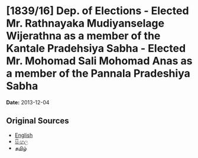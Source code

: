 # [1839/16] Dep. of Elections - Elected Mr. Rathnayaka Mudiyanselage Wijerathna as a member of the Kantale Pradehsiya Sabha - Elected Mr. Mohomad Sali Mohomad Anas as a member of the Pannala Pradeshiya Sabha

**Date:** 2013-12-04

## Original Sources

- [English](https://documents.gov.lk/view/extra-gazettes/2013/12/1839-16_E.pdf)
- [සිංහල](https://documents.gov.lk/view/extra-gazettes/2013/12/1839-16_S.pdf)
- [தமிழ்](https://documents.gov.lk/view/extra-gazettes/2013/12/1839-16_T.pdf)
